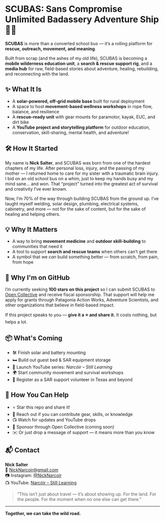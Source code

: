 
# SCUBAS: Sans Compromise Unlimited Badassery Adventure Ship 🚐🔥

**SCUBAS** is more than a converted school bus — it’s a rolling platform for **rescue, outreach, movement, and meaning**.

Built from scrap (and the ashes of my old life), SCUBAS is becoming a **mobile wilderness education unit**, a **search & rescue support rig**, and a **media hub** for raw, field-based stories about adventure, healing, rebuilding, and reconnecting with the land.

## ✨ What It Is

- A **solar-powered, off-grid mobile base** built for rural deployment  
- A space to host **movement-based wellness workshops** in rope flow, balance, and resilience  
- A **rescue-ready unit** with gear mounts for paramotor, kayak, EUC, and dirt bike  
- A **YouTube project and storytelling platform** for outdoor education, conservation, skill-sharing, mental health, and adventure!

## 🛠️ How It Started

My name is **Nick Salter**, and SCUBAS was born from one of the hardest chapters of my life. After personal loss, injury, and the passing of my mother — I returned home to care for my sister with a traumatic brain injury. I bid on an old school bus on a whim, just to keep my hands busy and my mind sane… and won. That “project” turned into the greatest act of survival and creativity I’ve ever known.

Now, I’m 70% of the way through building SCUBAS from the ground up. I’ve taught myself welding, solar design, plumbing, electrical systems, cabinetry, and more — not for the sake of content, but for the sake of healing and helping others.

## 💡 Why It Matters

- A way to bring **movement medicine** and **outdoor skill-building** to communities that need it  
- A tool to support **search and rescue teams** when others can’t get there  
- A symbol that we *can* build something better — from scratch, from pain, from hope

## 🌱 Why I'm on GitHub

I’m currently seeking **100 stars on this project** so I can submit SCUBAS to [Open Collective](https://opencollective.com/) and receive fiscal sponsorship. That support will help me apply for grants through Patagonia Action Works, Adventure Scientists, and other organizations that believe in field-based impact.

If this project speaks to you — **give it a ⭐️ and share it.** It costs nothing, but helps a lot.

## 📦 What's Coming

- 🛠️ Finish solar and battery mounting  
- 🛏️ Build out guest bed & SAR equipment storage  
- 🎥 Launch YouTube series: *Narcóir – Still Learning*  
- 🌍 Start community movement and survival workshops  
- 🚨 Register as a SAR support volunteer in Texas and beyond

## 🙌 How You Can Help

- ⭐️ Star this repo and share it!  
- 🤝 Reach out if you can contribute gear, skills, or knowledge  
- 📺 Watch for updates and YouTube drops  
- 💸 Sponsor through Open Collective (coming soon)  
- ✉️ Or just drop a message of support — it means more than you know

## 📬 Contact

**Nick Salter**  
📧 NickNarcoir@gmail.com  
📷 Instagram: [@NickNarcoir](https://instagram.com/nicknarcoir)  
📺 YouTube: [Narcóir – Still Learning](https://youtube.com/@narcóir)

> “This isn’t just about travel — it’s about showing up. For the land. For the people. For the moment when no one else can get there.”

---

**Together, we can take the wild road.**
